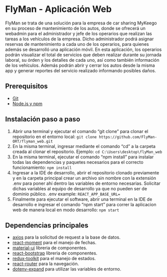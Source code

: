 # FlyMan - Aplicación Web

FlyMan se trata de una solución para la empresa de car sharing MyKeego en su proceso de mantenimiento de los autos, donde se ofrecerá un webadmin para el administrador y jefe de los operarios que realizan las tareas a los vehículos de la empresa. Dicho administrador podrá asignar reservas de mantenimiento a cada uno de los operarios, para quienes además se desarrolló una aplicación móvil. En esta aplicación, los operarios podrán visualizar el total de servicios que deben realizar durante su jornada laboral, su órden y los detalles de cada uno, así como también
información de los vehículos. Además podrán abrir y cerrar los autos desde la misma app y generar reportes del servicio realizado informando posibles daños.


## Prerequisitos
- [Git](https://git-scm.com/downloads)
- [Node.js y npm](https://nodejs.org/en/download/)

## Instalación paso a paso
1) Abrir una terminal y ejecutar el comando “git clone” para clonar el repositorio en el
entorno local: 
```git clone https://github.com/FlyMan-ORT/flyman_web.git```
2) En la misma terminal, ingresar mediante el comando “cd” a la carpeta creada al clonar el repositorio. 
Ejemplo: ```cd C:\Users\desktop\flyMan_web```
3) En la misma terminal, ejecutar el comando “npm install” para instalar todas las
dependencias y paquetes necesarios para el correcto funcionamiento: 
```npm install```
4) Ingresar a la IDE de desarrollo, abrir el repositorio clonado previamente y en la
carpeta principal crear un archivo sin nombre con la extensión .env para poner ahí
dentro las variables de entorno necesarias. Solicitar dichas variables al equipo de
desarrollo ya que no pueden ser de dominio público.
.env example:
```REACT_APP_BASE_URL=```
5) Finalmente para ejecutar el software, abrir una terminal en la IDE de desarrollo e
ingresar el comando “npm start” para correr la aplicacion web de manera local en modo desarrollo:
```npm start```


## Dependencias principales
- [axios](https://github.com/axios/axios#readme) para la solicitud de request a la base de datos.
- [react-moment](https://github.com/headzoo/react-moment#readme) para el manejo de fechas.
- [material-ui](https://github.com/mui/material-ui#readme) libreria de componentes.
- [react-bootstrap](https://react-bootstrap.github.io/) libreria de componentes.
- [redux-toolkit](https://github.com/reduxjs/redux-toolkit#readme) para el manejo de estados.
- [react-router](https://github.com/remix-run/react-router#readme) para la navegación.
- [dotenv-expand](https://github.com/motdotla/dotenv-expand#readme) para utilizar las variables de entorno.